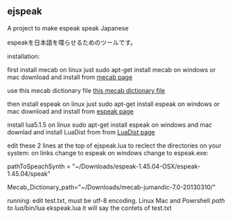 ## ejspeak
A project to make espeak speak Japanese

espeakを日本語を喋らせるためのツールです。

installation:

first install mecab on linux just sudo apt-get install mecab on windows or mac download and install from [mecab page](http://taku910.github.io/mecab/)


use this mecab dictionary file [this mecab dictionary file](https://www.mediafire.com/?bveu874fswy6pph)


then install espeak on linux just sudo apt-get install espeak on windows or mac download and install from [espeak page](http://espeak.sourceforge.net)


install lua5.1.5 on linux sudo apt-get install espeak on windows and mac downlad and install LuaDist from from [LuaDist page](http://luadist.org)


edit these 2 lines at the top of ejspeak.lua to reclect the directories on your system: 
on links change to espeak on windows change to espeak.exe:

pathToSpeachSynth = "~/Downloads/espeak-1.45.04-OSX/espeak-1.45.04/speak"

Mecab_Dictionary_path="~/Downloads/mecab-jumandic-7.0-20130310/"


running:
edit test.txt, must be utf-8 encoding.
Linux Mac and Powrshell *path to lua*/bin/lua ekspeak.lua
it will say the contets of test.txt